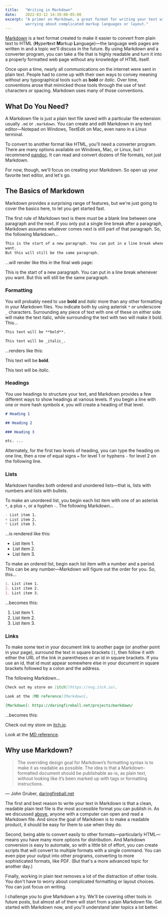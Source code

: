 ```yaml
---
title:   "Writing in Markdown"
date:    2022-03-12 14:39:00-05:00
excerpt: "A primer on Markdown, a great format for writing your text without
         worrying about complicated markup languages or layout."
---
```

[Markdown] is a text format created to make it easier to convert from plain
text to HTML (**H**yper**t**ext **M**arkup **L**anguage)—the language web pages
are written in and a topic we'll discuss in the future. By using Markdown and
a converter program, you can take a file that is highly readable and turn it
into a properly formatted web page without any knowledge of HTML itself.

Once upon a time, nearly all communications on the internet were sent in plain
text. People had to come up with their own ways to convey meaning without any
typographical tools such as **bold** or _italic_. Over time, conventions arose
that mimicked those tools through the use of text characters or spacing.
Markdown uses many of those conventions.

## What Do You Need?
A Markdown file is just a plain text file saved with a particular file
extension: usually `.md` or `.markdown`. You can create and edit Markdown in
any text editor—Notepad on Windows, TextEdit on Mac, even nano in a Linux
terminal.

To convert to another format like HTML, you'll need a converter program. There
are many options available on Windows, Mac, or Linux, but I recommend [pandoc].
It can read and convert dozens of file formats, not just Markdown.

For now, though, we'll focus on creating your Markdown. So open up your
favorite text editor, and let's go.

## The Basics of Markdown
Markdown provides a surprising range of features, but we're just going to cover
the basics here, to let you get started fast.

The first rule of Markdown text is there must be a blank line between one
paragraph and the next. If you only put a single line break after a paragraph,
Markdown assumes whatever comes next is still part of that paragraph. So, the
following Markdown...

```markdown
This is the start of a new paragraph. You can put in a line break whenever you
want.
But this will still be the same paragraph.
```

...will render like this in the final web page:

This is the start of a new paragraph. You can put in
a line break whenever you want.
But this will still be the same paragraph.

### Formatting
You will probably need to use **bold** and _italic_ more than any other
formatting in your Markdown files. You indicate both by using asterisk `*` or
underscore `_` characters. Surrounding any piece of text with one of these on
either side will make the text italic, while surrounding the text with two will
make it bold. This...

```markdown
This text will be **bold**.

This text will be _italic_.
```

...renders like this: 

This text will be **bold**.

This text will be _italic_.

### Headings
You use headings to structure your text, and Markdown provides a few different
ways to show headings at various levels. If you begin a line with one or more
hash symbols `#`, you will create a heading of that level.

```markdown
# Heading 1

## Heading 2

### Heading 3

etc. ...
```

Alternately, for the first two levels of heading, you can type the heading on
one line, then a row of equal signs `=` for level 1 or hyphens `-` for level 2
on the following line.


### Lists
Markdown handles both ordered and unordered lists—that is, lists with numbers
and lists with bullets.

To make an unordered list, you begin each list item with one of an asterisk
`*`, a plus `+`, or a hyphen `-`. The following Markdown...

```markdown
- List item 1.
+ List item 2.
* List item 3.
```

...is rendered like this:

- List item 1.
- List item 2.
- List item 3.

To make an ordered list, begin each list item with a number and a period. This
can be any number—Markdown will figure out the order for you. So, this...

```markdown
1. List item 1.
2. List item 2.
1. List item 3.
```

...becomes this:

1. List item 1.
2. List item 2.
1. List item 3.


### Links
To make some text in your document link to another page (or another point in
your page), surround the text in square brackets `[]`, then follow it with
either the URL of the link in parentheses or an id in square brackets. If you
use an id, that id must appear somewhere else in your document in square
brackets followed by a colon and the address.

The following Markdown...

```markdown
Check out my store on [itch](https://nvg.itch.io).

Look at the [MD reference][Markdown].

[Markdown]: https://daringfireball.net/projects/markdown/
```

...becomes this: 

Check out my store on [itch.io](https://nvg.itch.io).

Look at the [MD reference][Markdown].


## Why use Markdown?

> The overriding design goal for Markdown’s formatting syntax is to make it as
> readable as possible. The idea is that a Markdown-formatted document should
> be publishable as-is, as plain text, without looking like it’s been marked up 
> with tags or formatting instructions.

— John Gruber, [daringfireball.net][Markdown]

The first and best reason to write your text in Markdown is that a clean,
readable plain text file is _the_ most accessible format you can publish in. As
we discussed [above], anyone with a computer can open and
read a Markdown file. And since the goal of Markdown is to make a readable
product, it should be easy for them to use when they do.

Second, being able to convert easily to other formats—particularly HTML—
means you have many more options for distribution. And Markdown conversion is
easy to automate, so with a little bit of effort, you can create scripts that
will convert to multiple formats with a single command. You can even pipe your
output into other programs, converting to more sophisticated formats, like PDF.
(But that's a more advanced topic for another day.)

Finally, working in plain text removes a lot of the distraction of other tools.
You don't have to worry about complicated formatting or layout choices. You can
just focus on writing.

I challenge you to give Markdown a try. We'll be covering other tools in future
posts, but almost all of them will start from a plain Markdown file. Get
started with Markdown now, and you'll understand later topics a lot better.


<!-- Links & References -->
[Markdown]: https://daringfireball.net/projects/markdown/
[pandoc]:   https://pandoc.org/installing.html
[above]:    #what-do-you-need
